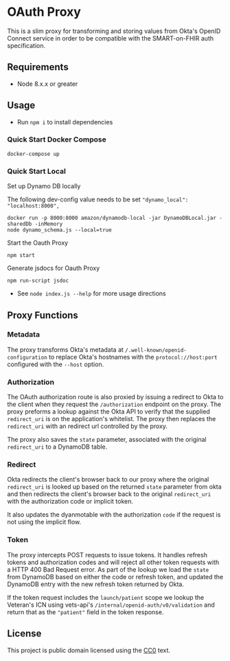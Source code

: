# OAuth Proxy

This is a slim proxy for transforming and storing values from Okta's OpenID Connect service in order to be compatible with the SMART-on-FHIR auth specification.

## Requirements

- Node 8.x.x or greater

## Usage

- Run `npm i` to install dependencies

### Quick Start Docker Compose

`docker-compose up`

### Quick Start Local

Set up Dynamo DB locally

The following dev-config value needs to be set `"dynamo_local": "localhost:8000",`

```
docker run -p 8000:8000 amazon/dynamodb-local -jar DynamoDBLocal.jar -sharedDb -inMemory
node dynamo_schema.js --local=true
```

Start the Oauth Proxy
```
npm start
```

Generate jsdocs for Oauth Proxy
```
npm run-script jsdoc
```


- See `node index.js --help` for more usage directions

## Proxy Functions

### Metadata

The proxy transforms Okta's metadata at `/.well-known/openid-configuration` to replace Okta's hostnames with the `protocol://host:port` configured with the `--host` option.

### Authorization

The OAuth authorization route is also proxied by issuing a redirect to Okta to the client when they request the `/authorization` endpoint on the proxy. The proxy preforms a lookup against the Okta API to verify that the supplied `redirect_uri` is on the application's whitelist. The proxy then replaces the `redirect_uri` with an redirect url controlled by the proxy.

The proxy also saves the `state` parameter, associated with the original `redirect_uri` to a DynamoDB table.

### Redirect

Okta redirects the client's browser back to our proxy where the original `redirect_uri` is looked up based on the returned `state` parameter from okta and then redirects the client's browser back to the original `redirect_uri` with the authorization code or implicit token.

It also updates the dyanmotable with the authorization `code` if the request is not using the implicit flow.

### Token

The proxy intercepts POST requests to issue tokens. It handles refresh tokens and authorization codes and will reject all other token requests with a HTTP 400 Bad Request error. As part of the lookup we load the `state` from DynamoDB based on either the code or refresh token, and updated the DynamoDB entry with the new refresh token returned by Okta.

If the token request includes the `launch/patient` scope we lookup the Veteran's ICN using vets-api's `/internal/openid-auth/v0/validation` and return that as the `"patient"` field in the token response.

## License

This project is public domain licensed using the [CC0](https://creativecommons.org/share-your-work/public-domain/cc0/) text.
